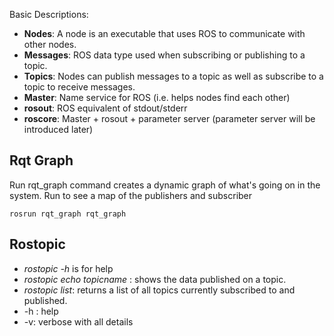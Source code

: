 
Basic Descriptions:

  * **Nodes**: A node is an executable that uses ROS to communicate with other nodes.
  * **Messages**: ROS data type used when subscribing or publishing to a topic.
  * **Topics**: Nodes can publish messages to a topic as well as subscribe to a topic to receive messages.
  * **Master**: Name service for ROS (i.e. helps nodes find each other)
  * **rosout**: ROS equivalent of stdout/stderr
  * **roscore**: Master + rosout + parameter server (parameter server will be introduced later)

## Rqt Graph
Run rqt_graph command creates a dynamic graph of what's going on in the system. Run to see a map of the publishers and subscriber
```
rosrun rqt_graph rqt_graph
```


## Rostopic
* *rostopic -h* is for help
* *rostopic echo topicname* :   shows the data published on a topic.
* *rostopic list*: returns a list of all topics currently subscribed to and published.
 * -h : help
 * -v: verbose with all details  
